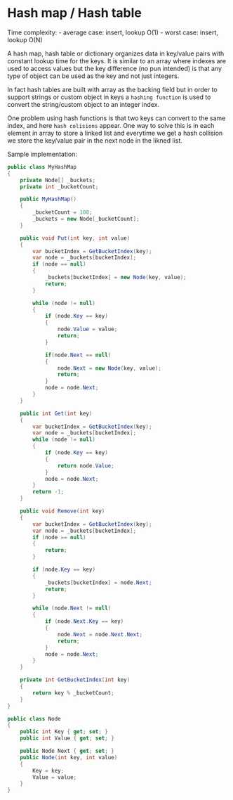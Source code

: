 # Hash map / Hash table

Time complexity: 
	- average case: insert, lookup O(1)
	- worst case: insert, lookup O(N)

A hash map, hash table or dictionary organizes data in key/value pairs with constant lookup time for the keys. It is similar to an array where indexes are used to access values but the key difference (no pun intended) is that any type of object can be used as the key and not just integers.

In fact hash tables are built with array as the backing field but in order to support strings or custom object in keys a `hashing function` is used to convert the string/custom object to an integer index. 

One problem using hash functions is that two keys can convert to the same index, and here `hash colisions` appear. One way to solve this is in each element in array to store a linked list and everytime we get a hash collision we store the key/value pair in the next node in the likned list.


Sample implementation:
```cs
public class MyHashMap
{
    private Node[] _buckets;
    private int _bucketCount;

    public MyHashMap()
    {
        _bucketCount = 100;
        _buckets = new Node[_bucketCount];
    }

    public void Put(int key, int value)
    {
        var bucketIndex = GetBucketIndex(key);
        var node = _buckets[bucketIndex];
        if (node == null)
        {
            _buckets[bucketIndex] = new Node(key, value);
            return;
        }

        while (node != null)
        {
            if (node.Key == key)
            {
                node.Value = value;
                return;
            }

            if(node.Next == null)
            {
                node.Next = new Node(key, value);
                return;
            }
            node = node.Next;
        }
    }

    public int Get(int key)
    {
        var bucketIndex = GetBucketIndex(key);
        var node = _buckets[bucketIndex];
        while (node != null)
        {
            if (node.Key == key)
            {
                return node.Value;
            }
            node = node.Next;
        }
        return -1;
    }

    public void Remove(int key)
    {
        var bucketIndex = GetBucketIndex(key);
        var node = _buckets[bucketIndex];
        if (node == null)
        {
            return;
        }

        if (node.Key == key)
        {
            _buckets[bucketIndex] = node.Next;
            return;
        }

        while (node.Next != null)
        {
            if (node.Next.Key == key)
            {
                node.Next = node.Next.Next;
                return;
            }
            node = node.Next;
        }
    }

    private int GetBucketIndex(int key)
    {
        return key % _bucketCount;
    }
}

public class Node
{
    public int Key { get; set; }
    public int Value { get; set; }

    public Node Next { get; set; }
    public Node(int key, int value)
    {
        Key = key;
        Value = value;
    }
}
```